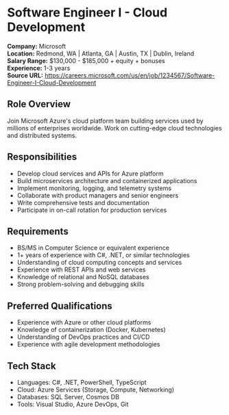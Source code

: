 # Software Engineer I - Cloud Development

**Company:** Microsoft  
**Location:** Redmond, WA | Atlanta, GA | Austin, TX | Dublin, Ireland  
**Salary Range:** $130,000 - $185,000 + equity + bonuses  
**Experience:** 1-3 years  
**Source URL:** https://careers.microsoft.com/us/en/job/1234567/Software-Engineer-I-Cloud-Development

## Role Overview
Join Microsoft Azure's cloud platform team building services used by millions of enterprises worldwide. Work on cutting-edge cloud technologies and distributed systems.

## Responsibilities
- Develop cloud services and APIs for Azure platform
- Build microservices architecture and containerized applications
- Implement monitoring, logging, and telemetry systems
- Collaborate with product managers and senior engineers
- Write comprehensive tests and documentation
- Participate in on-call rotation for production services

## Requirements
- BS/MS in Computer Science or equivalent experience
- 1+ years of experience with C#, .NET, or similar technologies
- Understanding of cloud computing concepts and services
- Experience with REST APIs and web services
- Knowledge of relational and NoSQL databases
- Strong problem-solving and debugging skills

## Preferred Qualifications
- Experience with Azure or other cloud platforms
- Knowledge of containerization (Docker, Kubernetes)
- Understanding of DevOps practices and CI/CD
- Experience with agile development methodologies

## Tech Stack
- Languages: C#, .NET, PowerShell, TypeScript
- Cloud: Azure Services (Storage, Compute, Networking)
- Databases: SQL Server, Cosmos DB
- Tools: Visual Studio, Azure DevOps, Git